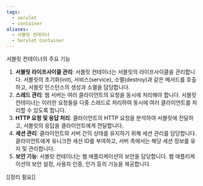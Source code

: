 ```yaml
---
tags:
  - servlet
  - container
aliases:
  - 서블릿 컨테이너
  - Servlet Container
---
```

서블릿 컨테이너의 주요 기능

1. **서블릿 라이프사이클 관리**: 서블릿 컨테이너는 서블릿의 라이프사이클을 관리합니다. 서블릿의 초기화(init), 서비스(service), 소멸(destroy)과 같은 메서드를 호출하고, 서블릿 인스턴스의 생성과 소멸을 담당합니다.
2. **스레드 관리**: 웹 서버는 여러 클라이언트의 요청을 동시에 처리해야 합니다. 서블릿 컨테이너는 이러한 요청들을 다중 스레드로 처리하여 동시에 여러 클라이언트를 처리할 수 있도록 합니다.
3. **HTTP 요청 및 응답 처리**: 클라이언트의 HTTP 요청을 분석하여 서블릿에 전달하고, 서블릿의 응답을 클라이언트에게 전달합니다.
4. **세션 관리**: 클라이언트와 서버 간의 상태를 유지하기 위해 세션 관리를 담당합니다. 클라이언트에게 유니크한 세션 ID를 부여하고, 서버 측에서는 해당 세션 정보를 유지 및 관리합니다.
5. **보안 기능**: 서블릿 컨테이너는 웹 애플리케이션의 보안을 담당합니다. 웹 애플리케이션의 보안 설정, 사용자 인증, 인가 등의 기능을 제공합니다.

[[정리 필요]]
